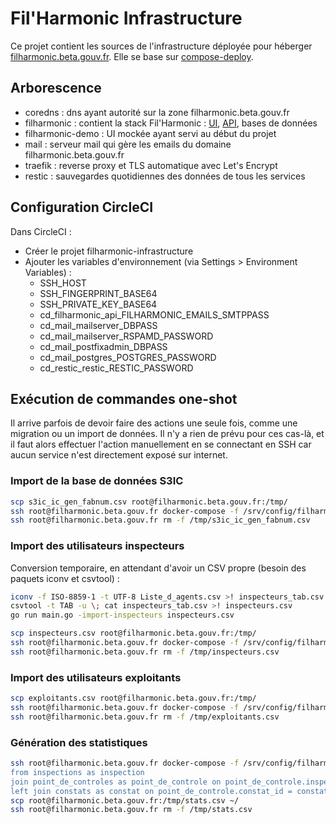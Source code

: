 # Fil'Harmonic Infrastructure

Ce projet contient les sources de l'infrastructure déployée pour héberger [filharmonic.beta.gouv.fr](https://filharmonic.beta.gouv.fr).
Elle se base sur [compose-deploy](https://github.com/totakoko/compose-deploy).


## Arborescence

- coredns : dns ayant autorité sur la zone filharmonic.beta.gouv.fr
- filharmonic : contient la stack Fil'Harmonic : [UI](https://github.com/MTES-MCT/filharmonic-ui), [API](https://github.com/MTES-MCT/filharmonic-api), bases de données
- filharmonic-demo : UI mockée ayant servi au début du projet
- mail : serveur mail qui gère les emails du domaine filharmonic.beta.gouv.fr
- traefik : reverse proxy et TLS automatique avec Let's Encrypt
- restic : sauvegardes quotidiennes des données de tous les services


## Configuration CircleCI

Dans CircleCI :
- Créer le projet filharmonic-infrastructure
- Ajouter les variables d'environnement (via Settings > Environment Variables) :
  - SSH_HOST
  - SSH_FINGERPRINT_BASE64
  - SSH_PRIVATE_KEY_BASE64
  - cd_filharmonic_api_FILHARMONIC_EMAILS_SMTPPASS
  - cd_mail_mailserver_DBPASS
  - cd_mail_mailserver_RSPAMD_PASSWORD
  - cd_mail_postfixadmin_DBPASS
  - cd_mail_postgres_POSTGRES_PASSWORD
  - cd_restic_restic_RESTIC_PASSWORD


## Exécution de commandes one-shot

Il arrive parfois de devoir faire des actions une seule fois, comme une migration ou un import de données.
Il n'y a rien de prévu pour ces cas-là, et il faut alors effectuer l'action manuellement en se connectant en SSH car aucun service n'est directement exposé sur internet.


### Import de la base de données S3IC

```sh
scp s3ic_ic_gen_fabnum.csv root@filharmonic.beta.gouv.fr:/tmp/
ssh root@filharmonic.beta.gouv.fr docker-compose -f /srv/config/filharmonic/docker-compose.yml run --rm -v "/tmp/s3ic_ic_gen_fabnum.csv:/data.csv:ro" api filharmonic-api -import-etablissements /data.csv
ssh root@filharmonic.beta.gouv.fr rm -f /tmp/s3ic_ic_gen_fabnum.csv
```


### Import des utilisateurs inspecteurs

Conversion temporaire, en attendant d'avoir un CSV propre (besoin des paquets iconv et csvtool) :
```sh
iconv -f ISO-8859-1 -t UTF-8 Liste_d_agents.csv >! inspecteurs_tab.csv
csvtool -t TAB -u \; cat inspecteurs_tab.csv >! inspecteurs.csv
go run main.go -import-inspecteurs inspecteurs.csv
```

```sh
scp inspecteurs.csv root@filharmonic.beta.gouv.fr:/tmp/
ssh root@filharmonic.beta.gouv.fr docker-compose -f /srv/config/filharmonic/docker-compose.yml run --rm -v "/tmp/inspecteurs.csv:/data.csv:ro" api filharmonic-api -import-inspecteurs /data.csv
ssh root@filharmonic.beta.gouv.fr rm -f /tmp/inspecteurs.csv
```

### Import des utilisateurs exploitants

```sh
scp exploitants.csv root@filharmonic.beta.gouv.fr:/tmp/
ssh root@filharmonic.beta.gouv.fr docker-compose -f /srv/config/filharmonic/docker-compose.yml run --rm -v "/tmp/exploitants.csv:/data.csv:ro" api filharmonic-api -import-exploitants /data.csv
ssh root@filharmonic.beta.gouv.fr rm -f /tmp/exploitants.csv
```

### Génération des statistiques

```sh
ssh root@filharmonic.beta.gouv.fr docker-compose -f /srv/config/filharmonic/docker-compose.yml run postgresql psql -U filharmonic -c "COPY ( select inspection.etablissement_id, point_de_controle.id as point_de_controle_id, constat.type as constat_type
from inspections as inspection
join point_de_controles as point_de_controle on point_de_controle.inspection_id = inspection.id
left join constats as constat on point_de_controle.constat_id = constat.id ) TO STDOUT WITH CSV HEADER" > /tmp/stats.csv
scp root@filharmonic.beta.gouv.fr:/tmp/stats.csv ~/
ssh root@filharmonic.beta.gouv.fr rm -f /tmp/stats.csv
```

